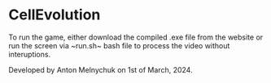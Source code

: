 # CellEvolution

To run the game, either download the compiled .exe file from the website or run the screen via ~run.sh~ bash file to process the video without interuptions.

Developed by Anton Melnychuk on 1st of March, 2024.
